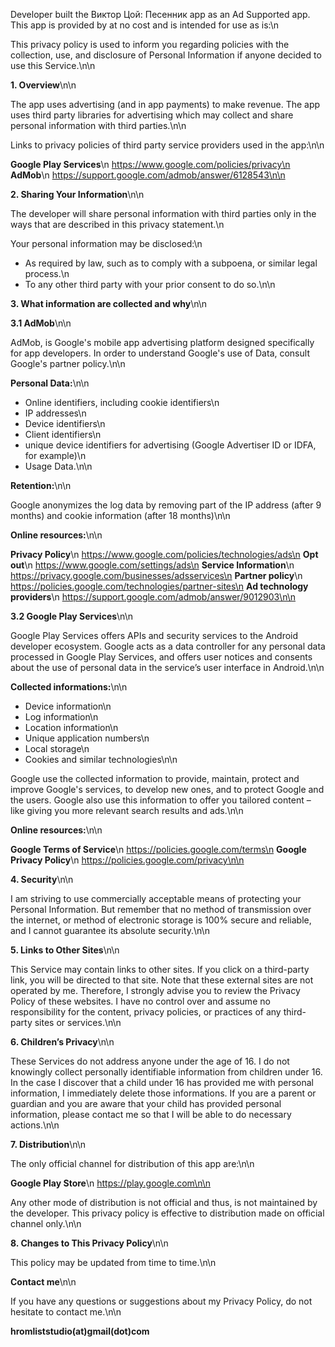 Developer built the Виктор Цой: Песенник app as an Ad Supported app. This
app is provided by at no cost and is intended for use as is:\n

This privacy policy is used to inform you regarding policies with the collection, use, and
disclosure of Personal Information if anyone decided to use this Service.\n\n

<b>1. Overview</b>\n\n

The app uses advertising (and in app payments) to make revenue. The app uses third party
libraries for advertising which may collect and share personal information with third
parties.\n\n

Links to privacy policies of third party service providers used in the app:\n\n

<b>Google Play Services</b>\n
https://www.google.com/policies/privacy\n
<b>AdMob</b>\n
https://support.google.com/admob/answer/6128543\n\n

<b>2. Sharing Your Information</b>\n\n

The developer will share personal information with third parties only in the ways that are
described in this privacy statement.\n

Your personal information may be disclosed:\n
- As required by law, such as to comply with a subpoena, or similar legal process.\n
- To any other third party with your prior consent to do so.\n\n

<b>3. What information are collected and why</b>\n\n

<b>3.1 AdMob</b>\n\n

AdMob, is Google\'s mobile app advertising platform designed specifically for app
developers. In order to understand Google\'s use of Data, consult Google\'s partner policy.\n\n

<b>Personal Data:</b>\n\n

- Online identifiers, including cookie identifiers\n
- IP addresses\n
- Device identifiers\n
- Client identifiers\n
- unique device identifiers for advertising (Google Advertiser ID or IDFA, for example)\n
- Usage Data.\n\n

<b>Retention:</b>\n\n

Google anonymizes the log data by removing part of the IP address (after 9 months) and
cookie information (after 18 months)\n\n

<b>Online resources:</b>\n\n

<b>Privacy Policy</b>\n
https://www.google.com/policies/technologies/ads\n
<b>Opt out</b>\n
https://www.google.com/settings/ads\n
<b>Service Information</b>\n
https://privacy.google.com/businesses/adsservices\n
<b>Partner policy</b>\n
https://policies.google.com/technologies/partner-sites\n
<b>Ad technology providers</b>\n
https://support.google.com/admob/answer/9012903\n\n

<b>3.2 Google Play Services</b>\n\n

Google Play Services offers APIs and security services to the Android developer ecosystem.
Google acts as a data controller for any personal data processed in Google Play Services,
and offers user notices and consents about the use of personal data in the service’s user
interface in Android.\n\n

<b>Collected informations:</b>\n\n

- Device information\n
- Log information\n
- Location information\n
- Unique application numbers\n
- Local storage\n
- Cookies and similar technologies\n\n

Google use the collected information to provide, maintain, protect and improve Google\'s
services, to develop new ones, and to protect Google and the users. Google also use this
information to offer you tailored content – like giving you more relevant search results
and ads.\n\n

<b>Online resources:</b>\n\n

<b>Google Terms of Service</b>\n
https://policies.google.com/terms\n
<b>Google Privacy Policy</b>\n
https://policies.google.com/privacy\n\n

<b>4. Security</b>\n\n

I am striving to use commercially acceptable means of protecting your Personal
Information. But remember that no method of transmission over the internet, or method of
electronic storage is 100% secure and reliable, and I cannot guarantee its absolute
security.\n\n

<b>5. Links to Other Sites</b>\n\n

This Service may contain links to other sites. If you click on a third-party link, you
will be directed to that site. Note that these external sites are not operated by me.
Therefore, I strongly advise you to review the Privacy Policy of these websites. I have
no control over and assume no responsibility for the content, privacy policies, or
practices of any third-party sites or services.\n\n

<b>6. Children’s Privacy</b>\n\n

These Services do not address anyone under the age of 16. I do not knowingly collect
personally identifiable information from children under 16. In the case I discover that
a child under 16 has provided me with personal information, I immediately delete those
informations. If you are a parent or guardian and you are aware that your child has
provided personal information, please contact me so that I will be able to do necessary
actions.\n\n

<b>7. Distribution</b>\n\n

The only official channel for distribution of this app are:\n\n

<b>Google Play Store</b>\n
https://play.google.com\n\n

Any other mode of distribution is not official and thus, is not maintained by the developer.
This privacy policy is effective to distribution made on official channel only.\n\n

<b>8. Changes to This Privacy Policy</b>\n\n

This policy may be updated from time to time.\n\n

<b>Contact me</b>\n\n

If you have any questions or suggestions about my Privacy Policy, do not hesitate to
contact me.\n\n

<b>hromliststudio(at)gmail(dot)com</b>
